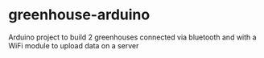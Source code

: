 # greenhouse-arduino
Arduino project to build 2 greenhouses connected via bluetooth and with a WiFi module to upload data on a server
